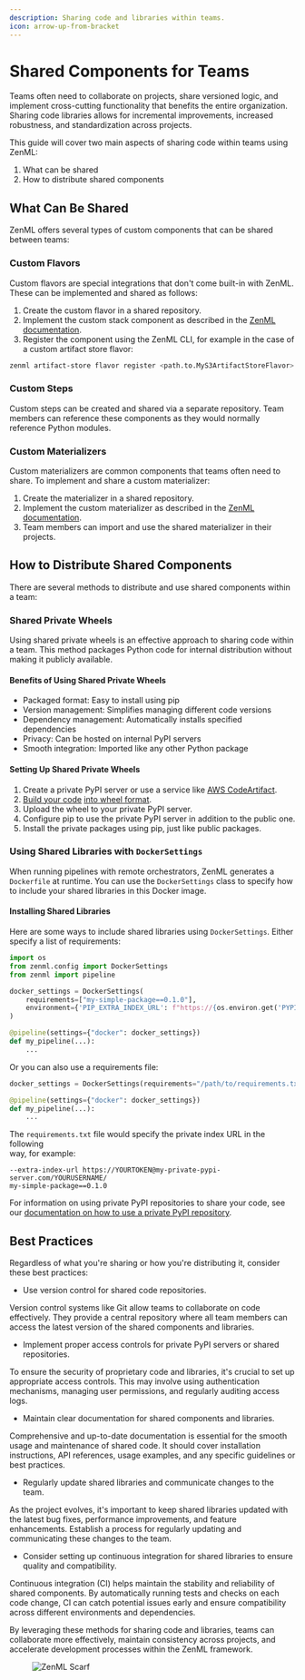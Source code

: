 ```yaml
---
description: Sharing code and libraries within teams.
icon: arrow-up-from-bracket
---
```


# Shared Components for Teams

Teams often need to collaborate on projects, share versioned logic, and implement cross-cutting functionality that benefits the entire organization. Sharing code libraries allows for incremental improvements, increased robustness, and standardization across projects.

This guide will cover two main aspects of sharing code within teams using ZenML:

1. What can be shared
2. How to distribute shared components

## What Can Be Shared

ZenML offers several types of custom components that can be shared between teams:

### Custom Flavors

Custom flavors are special integrations that don't come built-in with ZenML. These can be implemented and shared as follows:

1. Create the custom flavor in a shared repository.
2. Implement the custom stack component as described in the [ZenML documentation](https://docs.zenml.io/how-to/infrastructure-deployment/stack-deployment/implement-a-custom-stack-component#implementing-a-custom-stack-component-flavor).
3. Register the component using the ZenML CLI, for example in the case of a custom artifact store flavor:

```bash
zenml artifact-store flavor register <path.to.MyS3ArtifactStoreFlavor>
```

### Custom Steps

Custom steps can be created and shared via a separate repository. Team members can reference these components as they would normally reference Python modules.

### Custom Materializers

Custom materializers are common components that teams often need to share. To implement and share a custom materializer:

1. Create the materializer in a shared repository.
2. Implement the custom materializer as described in the [ZenML documentation](https://docs.zenml.io/how-to/data-artifact-management/handle-data-artifacts/handle-custom-data-types).
3. Team members can import and use the shared materializer in their projects.

## How to Distribute Shared Components

There are several methods to distribute and use shared components within a team:

### Shared Private Wheels

Using shared private wheels is an effective approach to sharing code within a team. This method packages Python code for internal distribution without making it publicly available.

#### Benefits of Using Shared Private Wheels

* Packaged format: Easy to install using pip
* Version management: Simplifies managing different code versions
* Dependency management: Automatically installs specified dependencies
* Privacy: Can be hosted on internal PyPI servers
* Smooth integration: Imported like any other Python package

#### Setting Up Shared Private Wheels

1. Create a private PyPI server or use a service like [AWS CodeArtifact](https://aws.amazon.com/codeartifact/).
2. [Build your code](https://packaging.python.org/en/latest/tutorials/packaging-projects/) [into wheel format](https://opensource.com/article/23/1/packaging-python-modules-wheels).
3. Upload the wheel to your private PyPI server.
4. Configure pip to use the private PyPI server in addition to the public one.
5. Install the private packages using pip, just like public packages.

### Using Shared Libraries with `DockerSettings`

When running pipelines with remote orchestrators, ZenML generates a `Dockerfile` at runtime. You can use the `DockerSettings` class to specify how to include your shared libraries in this Docker image.

#### Installing Shared Libraries

Here are some ways to include shared libraries using `DockerSettings`. Either specify a list of requirements:

```python
import os
from zenml.config import DockerSettings
from zenml import pipeline

docker_settings = DockerSettings(
    requirements=["my-simple-package==0.1.0"],
    environment={'PIP_EXTRA_INDEX_URL': f"https://{os.environ.get('PYPI_TOKEN', '')}@my-private-pypi-server.com/{os.environ.get('PYPI_USERNAME', '')}/"}
)

@pipeline(settings={"docker": docker_settings})
def my_pipeline(...):
    ...
```

Or you can also use a requirements file:

```python
docker_settings = DockerSettings(requirements="/path/to/requirements.txt")

@pipeline(settings={"docker": docker_settings})
def my_pipeline(...):
    ...
```

The `requirements.txt` file would specify the private index URL in the following\
way, for example:

```
--extra-index-url https://YOURTOKEN@my-private-pypi-server.com/YOURUSERNAME/
my-simple-package==0.1.0
```

For information on using private PyPI repositories to share your code, see our [documentation on how to use a private PyPI repository](https://docs.zenml.io/how-to/customize-docker-builds/how-to-use-a-private-pypi-repository).

## Best Practices

Regardless of what you're sharing or how you're distributing it, consider these best practices:

* Use version control for shared code repositories.

Version control systems like Git allow teams to collaborate on code effectively. They provide a central repository where all team members can access the latest version of the shared components and libraries.

* Implement proper access controls for private PyPI servers or shared repositories.

To ensure the security of proprietary code and libraries, it's crucial to set up appropriate access controls. This may involve using authentication mechanisms, managing user permissions, and regularly auditing access logs.

* Maintain clear documentation for shared components and libraries.

Comprehensive and up-to-date documentation is essential for the smooth usage and maintenance of shared code. It should cover installation instructions, API references, usage examples, and any specific guidelines or best practices.

* Regularly update shared libraries and communicate changes to the team.

As the project evolves, it's important to keep shared libraries updated with the latest bug fixes, performance improvements, and feature enhancements. Establish a process for regularly updating and communicating these changes to the team.

* Consider setting up continuous integration for shared libraries to ensure quality and compatibility.

Continuous integration (CI) helps maintain the stability and reliability of shared components. By automatically running tests and checks on each code change, CI can catch potential issues early and ensure compatibility across different environments and dependencies.

By leveraging these methods for sharing code and libraries, teams can\
collaborate more effectively, maintain consistency across projects, and\
accelerate development processes within the ZenML framework.

<figure><img src="https://static.scarf.sh/a.png?x-pxid=f0b4f458-0a54-4fcd-aa95-d5ee424815bc" alt="ZenML Scarf"><figcaption></figcaption></figure>
